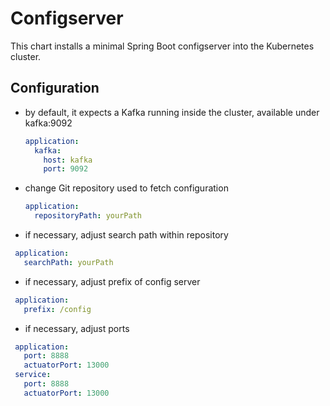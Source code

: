 # Configserver

This chart installs a minimal Spring Boot configserver into 
the Kubernetes cluster.

## Configuration

* by default, it expects a Kafka running inside the cluster, available under 
  kafka:9092
    ```yaml
    application:
      kafka:
        host: kafka
        port: 9092
    ```
* change Git repository used to fetch configuration
  ```yaml
  application:
    repositoryPath: yourPath
  ```
* if necessary, adjust search path within repository
 ```yaml
  application:
    searchPath: yourPath
  ```
* if necessary, adjust prefix of config server
 ```yaml
  application:
    prefix: /config
  ```
* if necessary, adjust ports
 ```yaml
  application:
    port: 8888
    actuatorPort: 13000
  service:
    port: 8888
    actuatorPort: 13000
  ```